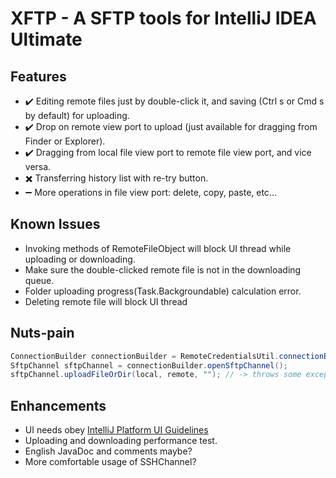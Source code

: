 # XFTP - A SFTP tools for IntelliJ IDEA Ultimate

## Features
- ✔️ Editing remote files just by double-click it, and saving (Ctrl s or Cmd s by default) for uploading.
- ✔️ Drop on remote view port to upload (just available for dragging from Finder or Explorer).
- ✔️️ Dragging from local file view port to remote file view port, and vice versa.
- ✖️ Transferring history list with re-try button.
- ➖️ More operations in file view port: delete, copy, paste, etc...

## Known Issues
- Invoking methods of RemoteFileObject will block UI thread while uploading or downloading. 
- Make sure the double-clicked remote file is not in the downloading queue.
- Folder uploading progress(Task.Backgroundable) calculation error.
- Deleting remote file will block UI thread

## Nuts-pain
```java
ConnectionBuilder connectionBuilder = RemoteCredentialsUtil.connectionBuilder(data, this.project);
SftpChannel sftpChannel = connectionBuilder.openSftpChannel();
sftpChannel.uploadFileOrDir(local, remote, ""); // -> throws some exceptions because the remote variable has been appended a "/" at its tail
```

## Enhancements
- UI needs obey [IntelliJ Platform UI Guidelines](https://jetbrains.github.io/ui/)
- Uploading and downloading performance test.
- English JavaDoc and comments maybe?
- More comfortable usage of SSHChannel?
